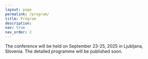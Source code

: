 ```yaml
---
layout: page
permalink: /program/
title: Program
description:
nav: true
nav_order: 2
---
```


The conference will be held on September 23-25, 2025 in Ljubljana, Slovenia. The detailed programme will be published soon.
